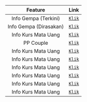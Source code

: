 |            Feature                 |                    Link                  |
| :---------------------------------:| :---------------------------------------:|
|       Info Gempa (Terkini)         | [`Klik`](https://raw.githubusercontent.com/ramadhankukuh/database/master/meteorologi-klimatologi-geofisika/gempa/gempa_terkini.json)  |
|       Info Gempa (Dirasakan)       | [`Klik`](https://raw.githubusercontent.com/ramadhankukuh/database/master/meteorologi-klimatologi-geofisika/gempa/gempa_dirasakan.json)  |
|       Info Kurs Mata Uang          | [`Klik`](https://raw.githubusercontent.com/ramadhankukuh/database/master/ekonomi/kurs.json)  |
|       PP Couple                    | [`Klik`](https://raw.githubusercontent.com/ramadhankukuh/database/master/lainnya/ppcouple.json)  |   
|       Info Kurs Mata Uang          | [`Klik`](https://raw.githubusercontent.com/ramadhankukuh/database/master/ekonomi/kurs.json)  |   
|       Info Kurs Mata Uang          | [`Klik`](https://raw.githubusercontent.com/ramadhankukuh/database/master/ekonomi/kurs.json)  |   
|       Info Kurs Mata Uang          | [`Klik`](https://raw.githubusercontent.com/ramadhankukuh/database/master/ekonomi/kurs.json)  |   
|       Info Kurs Mata Uang          | [`Klik`](https://raw.githubusercontent.com/ramadhankukuh/database/master/ekonomi/kurs.json)  |   
|       Info Kurs Mata Uang          | [`Klik`](https://raw.githubusercontent.com/ramadhankukuh/database/master/ekonomi/kurs.json)  |   
|       Info Kurs Mata Uang          | [`Klik`](https://raw.githubusercontent.com/ramadhankukuh/database/master/ekonomi/kurs.json)  |   
